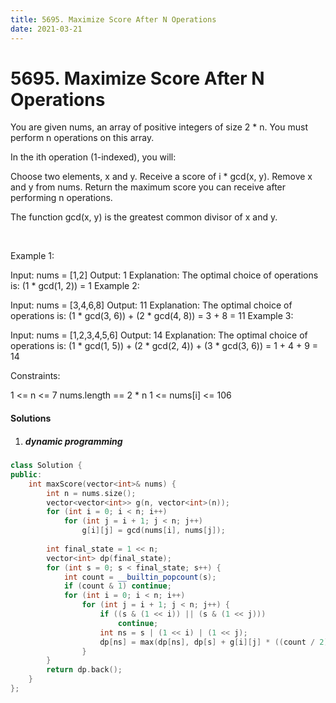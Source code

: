 ```yaml
---
title: 5695. Maximize Score After N Operations
date: 2021-03-21
---
```


# 5695. Maximize Score After N Operations

You are given nums, an array of positive integers of size 2 * n. You must perform n operations on this array.

In the ith operation (1-indexed), you will:

Choose two elements, x and y.
Receive a score of i * gcd(x, y).
Remove x and y from nums.
Return the maximum score you can receive after performing n operations.

The function gcd(x, y) is the greatest common divisor of x and y.

 

Example 1:

Input: nums = [1,2]
Output: 1
Explanation: The optimal choice of operations is:
(1 * gcd(1, 2)) = 1
Example 2:

Input: nums = [3,4,6,8]
Output: 11
Explanation: The optimal choice of operations is:
(1 * gcd(3, 6)) + (2 * gcd(4, 8)) = 3 + 8 = 11
Example 3:

Input: nums = [1,2,3,4,5,6]
Output: 14
Explanation: The optimal choice of operations is:
(1 * gcd(1, 5)) + (2 * gcd(2, 4)) + (3 * gcd(3, 6)) = 1 + 4 + 9 = 14
 

Constraints:

1 <= n <= 7
nums.length == 2 * n
1 <= nums[i] <= 106


#### Solutions

1. ##### dynamic programming

```c++
class Solution {
public:
    int maxScore(vector<int>& nums) {
        int n = nums.size();
        vector<vector<int>> g(n, vector<int>(n));
        for (int i = 0; i < n; i++)
            for (int j = i + 1; j < n; j++)
                g[i][j] = gcd(nums[i], nums[j]);
        
        int final_state = 1 << n;
        vector<int> dp(final_state);
        for (int s = 0; s < final_state; s++) {
            int count = __builtin_popcount(s);
            if (count & 1) continue;
            for (int i = 0; i < n; i++)
                for (int j = i + 1; j < n; j++) {
                    if ((s & (1 << i)) || (s & (1 << j)))
                        continue;
                    int ns = s | (1 << i) | (1 << j);
                    dp[ns] = max(dp[ns], dp[s] + g[i][j] * ((count / 2) + 1));
                }
        }
        return dp.back();
    }
};
```